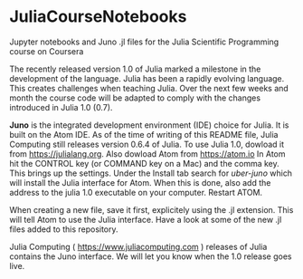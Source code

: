 # JuliaCourseNotebooks

Jupyter notebooks and Juno .jl files for the Julia Scientific Programming course on Coursera

The recently released version 1.0 of Julia marked a milestone in the development of the language.  Julia has been a rapidly evolving language.  This creates challenges when teaching Julia.  Over the next few weeks and month the course code will be adapted to comply with the changes introduced in Julia 1.0 (0.7).

**Juno** is the integrated development environment (IDE) choice for Julia.  It is built on the Atom IDE.  As of the time of writing of this README file, Julia Computing still releases version 0.6.4 of Julia.  To use Julia 1.0, dowload it from https://julialang.org.  Also dowload Atom from https://atom.io  In Atom hit the CONTROL key (or COMMAND key on a Mac) and the comma key.  This brings up the settings.  Under the Install tab search for *uber-juno* which will install the Julia interface for Atom.  When this is done, also add the address to the julia 1.0 executable on your computer.  Restart ATOM.

When creating a new file, save it first, explicitely using the .jl extension.  This will tell Atom to use the Julia interface.  Have a look at some of the new .jl files added to this repository.

Julia Computing ( https://www.juliacomputing.com ) releases of Julia contains the Juno interface.  We will let you know when the 1.0 release goes live.
